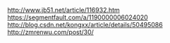 http://www.jb51.net/article/116932.htm
https://segmentfault.com/a/1190000006024020
http://blog.csdn.net/kongxx/article/details/50495086
http://zmrenwu.com/post/30/